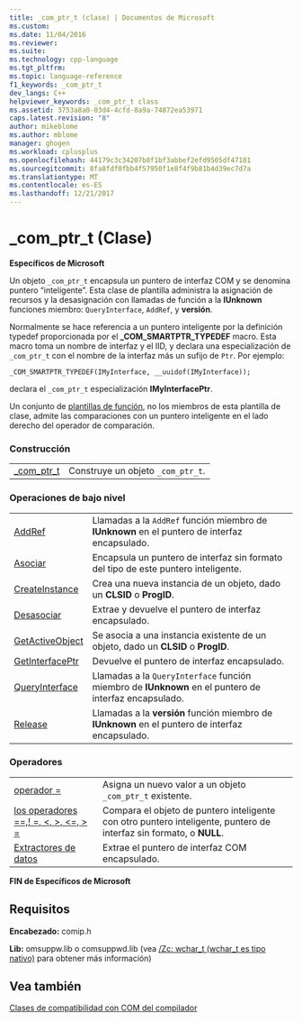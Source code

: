 ```yaml
---
title: _com_ptr_t (clase) | Documentos de Microsoft
ms.custom: 
ms.date: 11/04/2016
ms.reviewer: 
ms.suite: 
ms.technology: cpp-language
ms.tgt_pltfrm: 
ms.topic: language-reference
f1_keywords: _com_ptr_t
dev_langs: C++
helpviewer_keywords: _com_ptr_t class
ms.assetid: 3753a8a0-03d4-4cfd-8a9a-74872ea53971
caps.latest.revision: "8"
author: mikeblome
ms.author: mblome
manager: ghogen
ms.workload: cplusplus
ms.openlocfilehash: 44179c3c34207b8f1bf3abbef2efd9505df47181
ms.sourcegitcommit: 8fa8fdf0fbb4f57950f1e8f4f9b81b4d39ec7d7a
ms.translationtype: MT
ms.contentlocale: es-ES
ms.lasthandoff: 12/21/2017
---
```

# <a name="comptrt-class"></a>_com_ptr_t (Clase)
**Específicos de Microsoft**  
  
 Un objeto `_com_ptr_t` encapsula un puntero de interfaz COM y se denomina puntero “inteligente”. Esta clase de plantilla administra la asignación de recursos y la desasignación con llamadas de función a la **IUnknown** funciones miembro: `QueryInterface`, `AddRef`, y **versión**.  
  
 Normalmente se hace referencia a un puntero inteligente por la definición typedef proporcionada por el **_COM_SMARTPTR_TYPEDEF** macro. Esta macro toma un nombre de interfaz y el IID, y declara una especialización de `_com_ptr_t` con el nombre de la interfaz más un sufijo de `Ptr`. Por ejemplo:  
  
```  
_COM_SMARTPTR_TYPEDEF(IMyInterface, __uuidof(IMyInterface));  
```  
  
 declara el `_com_ptr_t` especialización **IMyInterfacePtr**.  
  
 Un conjunto de [plantillas de función](../cpp/relational-function-templates.md), no los miembros de esta plantilla de clase, admite las comparaciones con un puntero inteligente en el lado derecho del operador de comparación.  
  
### <a name="construction"></a>Construcción  
  
|||  
|-|-|  
|[_com_ptr_t](../cpp/com-ptr-t-com-ptr-t.md)|Construye un objeto `_com_ptr_t`.|  
  
### <a name="low-level-operations"></a>Operaciones de bajo nivel  
  
|||  
|-|-|  
|[AddRef](../cpp/com-ptr-t-addref.md)|Llamadas a la `AddRef` función miembro de **IUnknown** en el puntero de interfaz encapsulado.|  
|[Asociar](../cpp/com-ptr-t-attach.md)|Encapsula un puntero de interfaz sin formato del tipo de este puntero inteligente.|  
|[CreateInstance](../cpp/com-ptr-t-createinstance.md)|Crea una nueva instancia de un objeto, dado un **CLSID** o **ProgID**.|  
|[Desasociar](../cpp/com-ptr-t-detach.md)|Extrae y devuelve el puntero de interfaz encapsulado.|  
|[GetActiveObject](../cpp/com-ptr-t-getactiveobject.md)|Se asocia a una instancia existente de un objeto, dado un **CLSID** o **ProgID**.|  
|[GetInterfacePtr](../cpp/com-ptr-t-getinterfaceptr.md)|Devuelve el puntero de interfaz encapsulado.|  
|[QueryInterface](../cpp/com-ptr-t-queryinterface.md)|Llamadas a la `QueryInterface` función miembro de **IUnknown** en el puntero de interfaz encapsulado.|  
|[Release](../cpp/com-ptr-t-release.md)|Llamadas a la **versión** función miembro de **IUnknown** en el puntero de interfaz encapsulado.|  
  
### <a name="operators"></a>Operadores  
  
|||  
|-|-|  
|[operador =](../cpp/com-ptr-t-operator-equal.md)|Asigna un nuevo valor a un objeto `_com_ptr_t` existente.|  
|[los operadores ==,! =, \<, >, \<=, > =](../cpp/com-ptr-t-relational-operators.md)|Compara el objeto de puntero inteligente con otro puntero inteligente, puntero de interfaz sin formato, o **NULL**.|  
|[Extractores de datos](../cpp/com-ptr-t-extractors.md)|Extrae el puntero de interfaz COM encapsulado.|  
  
**FIN de Específicos de Microsoft**  
  
## <a name="requirements"></a>Requisitos  
 **Encabezado:** comip.h  
  
 **Lib:** omsuppw.lib o comsuppwd.lib (vea [/Zc: wchar_t (wchar_t es tipo nativo)](../build/reference/zc-wchar-t-wchar-t-is-native-type.md) para obtener más información)  
  
## <a name="see-also"></a>Vea también  
 [Clases de compatibilidad con COM del compilador](../cpp/compiler-com-support-classes.md)